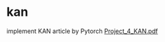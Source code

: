 # kan
implement KAN article by  Pytorch
[Project_4_KAN.pdf](https://github.com/user-attachments/files/19922326/Project_4_KAN.pdf)
